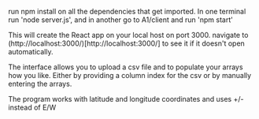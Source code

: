 run npm install on all the dependencies that get imported.
In one terminal run 'node server.js', and in another go to A1/client and run 'npm start'

This will create the React app on your local host on port 3000. navigate to (http://localhost:3000/)[http://localhost:3000/] to see it if it doesn't open automatically.

The interface allows you to upload a csv file and to populate your arrays how you like. Either by providing a column index for the csv or by manually entering the arrays. 

The program works with latitude and longitude coordinates and uses +/- instead of E/W